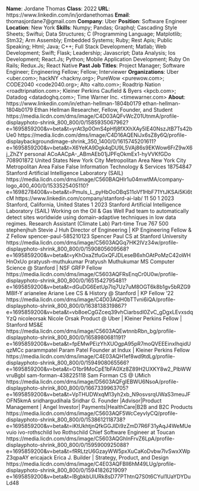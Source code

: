 **Name**: Jordane Thomas
**Class**: 2022
**URL**: https://www\.linkedin\.com/in/jordanethomas
**Email**: thomasjordane7@gmail\.com
**Company**: Uber
**Position**: Software Engineer
**Location**: New York
**Skills**: Numpy; Pandas; Graphql; Cascading Style Sheets; Swiftui; Data Structures; C \(Programming Language; Matplotlib; Stm32; Arm Assembly; Embedded Systems; Ruby; Rest Apis; Public Speaking; Html; Java; C\+\+; Full Stack Development; Matlab; Web Development; Swift; Flask; Leadership; Javascript; Data Analysis; Ios Development; React\.Js; Python; Mobile Application Development; Ruby On Rails; Redux\.Js; React Native
**Past Job Titles**: Project Manager; Software Engineer; Engineering Fellow; Fellow; Interviewer
**Organizations**: Uber <uber\.com>; hackNY <hackny\.org>; PureWow <purewow\.com>; CODE2040 <code2040\.org>; Alto <alto\.com>; Roadtrip Nation <roadtripnation\.com>; Kleiner Perkins Caufield & Byers <kpcb\.com>; Datadog <datadoghq\.com>; Time Warner Inc\. <timewarner\.com>
**About**: https://www\.linkedin\.com/in/ethan\-hellman\-1804b0179 ethan\-hellman\-1804b0179 Ethan Hellman Researcher, Fellow, Founder, and Student https://media\.licdn\.com/dms/image/C4D03AQFvWcZ01UtnmA/profile\-displayphoto\-shrink\_800\_800/0/1585935067962?e=1695859200&v=beta&t=yrAt3p0OmS4pHfj8fXXhXAy5IE40NszJtB7Ts42bUe0 https://media\.licdn\.com/dms/image/C4D16AQENiJx6sZ8y6Q/profile\-displaybackgroundimage\-shrink\_350\_1400/0/1615745201611?e=1695859200&v=beta&t=X6YeKA9Dgk4qDU9L5VAj86s9EKWow6FrZ9wX6j\_ZhZY personal ACoAACpA\-\_ABmAEb01jJPFqOkmEx1\-hyVVKfGDo 708901872 United States New York City Metropolitan Area New York City Metropolitan Area False False Information Technology & Services 18754847 Stanford Artificial Intelligence Laboratory \(SAIL\) https://media\.licdn\.com/dms/image/C560BAQHIr1u04mwtMA/company\-logo\_400\_400/0/1533525405110?e=1698278400&v=beta&t=PmuIs\_L\_pyHbOoOBqS11oVf1HbF71YtJKSAi5Ki6tcM https://www\.linkedin\.com/company/stanford\-ai\-lab/ 11 50 1 2023 Stanford, California, United States 1 2023 Stanford Artificial Intelligence Laboratory \(SAIL\) Working on the Oil & Gas Well Pad team to automatically detect sites worldwide using domain\-adaptive techniques in low data regimes\. Research Assistant \(Climate Lab\) Part\-time True 767 500 stephenjhuh Stevie J  Huh Director of Engineering | KP Engineering Fellow & Z Fellow spencer\-paul\-585210123 Spencer Paul CS at Stanford University https://media\.licdn\.com/dms/image/C5603AQGq7HK2IVz34w/profile\-displayphoto\-shrink\_800\_800/0/1590805609568?e=1695859200&v=beta&t=yKhOxaZtfuGxQFJDLeseB6xhOAtPoMzC42oWHHnOxUo pratyush\-muthukumar Pratyush Muthukumar MS Computer Science @ Stanford | NSF GRFP Fellow https://media\.licdn\.com/dms/image/C5603AQFRsEnqCr0U0w/profile\-displayphoto\-shrink\_800\_800/0/1651542795481?e=1695859200&v=beta&t=dGuDG6EetUp7Iq7Uz7uM8OGT6k8b1gv5bRZG9M8lf\-Y arianelee Ariane Lee CS & History @ Stanford | KP Fellow ‘22 https://media\.licdn\.com/dms/image/C4D03AQH0bTTvni6iQA/profile\-displayphoto\-shrink\_800\_800/0/1638138319867?e=1695859200&v=beta&t=vb8oeCgGZceq39vhCiarbsdl0ZvC\_gDgxLEvxsdqYzQ nicoleorsak Nicole Orsak Product @ Uber | Kleiner Perkins Fellow | Stanford MS&E https://media\.licdn\.com/dms/image/C5603AQEwtnnbRbn\_bg/profile\-displayphoto\-shrink\_800\_800/0/1658980681191?e=1695859200&v=beta&t=fpEMwPEizYhXUOgpA95pR7moQVEEEinxIhqidUqzMCc parammpatel Param Patel Founder at Indux | Kleiner Perkins Fellow https://media\.licdn\.com/dms/image/C4E03AQH1ef8wd9tdLg/profile\-displayphoto\-shrink\_800\_800/0/1594908065566?e=1695859200&v=beta&t=O1br9MoCpE1bFA0Xz8Z89H2UXKY8w2\_PlbWWvruBgbI sam\-forman\-438225118 Sam Forman CS @ UMich https://media\.licdn\.com/dms/image/D5603AQFgIEBWU6NsoA/profile\-displayphoto\-shrink\_800\_800/0/1667339963705?e=1695859200&v=beta&t=VpTHUDWxqM13yh2xb\_N9osvsrqUWaS3meuJFOFN5kmA sridhargudihala Sridhar G\. Founder |Advisor|Product Management | Angel Investor| Payments|HealthCare|B2B and B2C Products https://media\.licdn\.com/dms/image/C5603AQF5WcCeyvIyCQ/profile\-displayphoto\-shrink\_800\_800/0/1538612118738?e=1695859200&v=beta&t=iKtUkhtjnQfkGGJlDi9zZmD7R6F31yAqJ4WeMUevuio ivo\-rothschild Ivo Rothschild Chief Software Engineer at Toucan https://media\.licdn\.com/dms/image/C5603AQGhInFrvZ6LpA/profile\-displayphoto\-shrink\_800\_800/0/1595900925088?e=1695859200&v=beta&t=fRRLtzU6GzayWW5pxXuCaKoDvbw7lvSwxXWpZ3qpaAY ericajack Erica J\. Builder | Strategy, Product, and Design https://media\.licdn\.com/dms/image/C4E03AQFBlI6hM49LUg/profile\-displayphoto\-shrink\_800\_800/0/1594182621909?e=1695859200&v=beta&t=lBgbkbUlURk8sD77PThtnQ7S0t6CYul1UaYDYDuLd48
